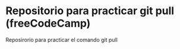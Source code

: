 # Repositorio para practicar git pull (freeCodeCamp)
Reposirorio para practicar el comando git pull
